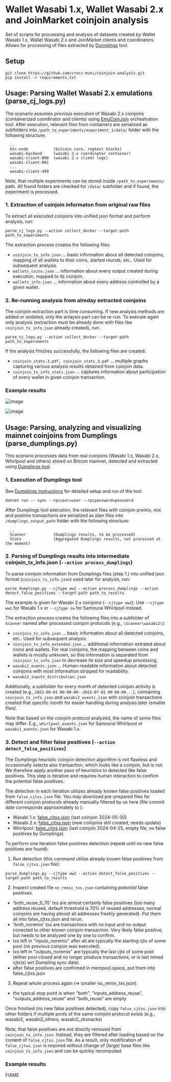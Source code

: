 # Wallet Wasabi 1.x, Wallet Wasabi 2.x and JoinMarket coinjoin analysis 

Set of scripts for processing and analysis of datasets created by Wallet Wasabi 1.x, Wallet Wasabi 2.x and JoinMarket clients and coordinators. Allows for processing of files extracted by [Dumplings](https://github.com/nopara73/dumplings) tool.  

## Setup
```
git clone https://github.com/crocs-muni/coinjoin-analysis.git
pip install -r requirements.txt
```

## Usage: Parsing Wallet Wasabi 2.x emulations (parse_cj_logs.py)
The scenario assumes previous execution of Wasabi 2.x coinjoins (containerized coordinator and clients) using [EmuCoinJoin](https://github.com/crocs-muni/coinjoin-emulator) orchestration tool. After execution, relevant files from containers are serialized as subfolders into ```/path_to_experiments/experiment_1/data/``` folder with the following structure. 
```
  ..
  btc-node           (bitcoin core, regtest blocks)
  wasabi-backend     (wasabi 2.x coordinator container)
  wasabi-client-000  (wasabi 2.x client logs)
  wasabi-client-001
  ...  
  wasabi-client-499
```
Note, that multiple experiments can be stored inside ```/path_to_experiments/``` path. All found folders are checked for ```/data/``` subfolder and if found, the experiment is processed.

### 1. Extraction of coinjoin informaton from original raw files 
To extract all executed coinjoins into unified json format and perform analysis, run:
```
parse_cj_logs.py --action collect_docker --target-path path_to_experiments
```

The extraction process creates the following files: 
  * ```coinjoin_tx_info.json``` ... basic information about all detected coinjoins, mapping of all wallets to their coins, started rounds, etc.. Used for subsequent analysis.
  * ```wallets_coins.json``` ... information about every output created during execution, mapped to its coinjoin.
  * ```wallets_info.json``` ... information about every address controlled by a given wallet. 

### 2. Re-running analysis from alreday extracted coinjoins 
The coinjoin extraction part is time consuming. If new analysis methods are added or uodated, only the anlaysis part can be re-run. To execute again only analysis (extraction must be already done with files like ```coinjoin_tx_info.json``` already created), run:
```
parse_cj_logs.py --action collect_docker --target-path path_to_experiments
```

If the analysis finishes successfully, the following files are created:
  * ```coinjoin_stats.3.pdf, coinjoin_stats.3.pdf``` ... multiple graphs capturing various analysis results obtained from coinjoin data. 
  * ```coinjoin_tx_info_stats.json``` ... captures information about participation of every wallet in given coinjoin transaction.
  
### Example results
![image](https://github.com/user-attachments/assets/2e5406bc-b8f8-4725-8ff9-6484e805f682)

![image](https://github.com/user-attachments/assets/5325a4ae-468b-4b52-b58f-95d521c15b1c)



## Usage: Parsing, analyzing and visualizing mainnet coinjoins from Dumplings (parse_dumplings.py)
This scenario processes data from real coinjoins (Wasabi 1.x, Wasabi 2.x, Whirlpool and others) stored on Bitcoin mainnet, detected and extracted using [Dumplings tool](https://github.com/nopara73/dumplings). 

### 1. Execution of Dumplings tool
See [Dumplings instructions](https://github.com/nopara73/dumplings?tab=readme-ov-file#1-synchronization) for detailed setup and run of the tool.
```
dotnet run -- sync --rpcuser=user --rpcpassword=password
```
After Dumplings tool execution, the relevant files with coinjoin premix, mix and postmix transactions are serialized as plan files into ```/dumplings_output_path``` folder with the following structure:
```
  ..
  Scanner            (Dumplings results, to be processed)
  Stats              (Aggregated Dumplings results, not processed at the moment)
```

### 2. Parsing of Dumplings results into intermediate coinjoin_tx_info.json (```--action process_dumplings```)
To parse coinjoin information from Dumplings files (step 1.) into unified json format (```coinjoin_tx_info.json```) used later for analysis, run:
```
parse_dumplings.py --cjtype ww2 --action process_dumplings --action detect_false_positives --target-path path_to_results
```
The example is given for Wasabi 2.x coinjoins (```--cjtype ww2```). Use ```--cjtype ww1``` for Wasabi 1.x or ```--cjtype sw``` for Samourai Whirlpool instead. 

The extraction process creates the following files into a subfolder of ```Scanner``` named after processed coinjoin protocols (e.g., ```\Scanner\wasabi2\```): 
  * ```coinjoin_tx_info.json``` ... basic information about all detected coinjoins, etc.. Used for subsequent analysis.
  * ```coinjoin_tx_info_extended.json``` ... additional information extrated about coins and wallets. For real coinjoins, the mapping between coins and wallets is mostly unknown, so this information is separated from ```coinjoin_tx_info.json``` to decrease its size and speedup processing.     
  * ```wasabi2_events.json``` ... Human-readable information about detected coinjoins with most information stripped for readability.
  * ```wasabi2_inputs_distribution.json``` 

Additionally, a subfolder for every month of detected coinjoin activity is created (e.g., ```2022-06-01 00-00-00--2022-07-01 00-00-00...```), cointaining ```coinjoin_tx_info.json``` and ```wasabi2_events.json``` with coinjoin transactions created that specific month for easier handling during analysis later (smaller files). 

Note that based on the coinjoin protocol analyzed, the name of some files may differ. E.g., ```whirlpool_events.json``` for Samourai Whirlpool or ```wasabi1_events.json``` for Wasabi 1.x. 

### 3. Detect and filter false positives (```--action detect_false_positives```)
The Dumplings heuristic coinjoin detection algorithm is not flawless and occasionally selects also transaction, which looks like a coinjoin, but is not. We therefore apply another pass of heuristics to detected like false positives. This step is iterative and requires human interaction to confirm the potential false positives. 

The detection in each iteration utilizes already known false positives loaded from ```false_cjtxs.json``` file. You may download pre-prepared files for different coinjoin protocols already manually filtered by us here (file commit date corresponds approximately to ):
  - Wasabi 1.x: [false_cjtxs.json](https://github.com/crocs-muni/coinjoin-analysis/blob/main/data/wasabi1/false_cjtxs.json)  (last coinjoin 2024-05-30)
  - Wasabi 2.x: [false_cjtxs.json](https://github.com/crocs-muni/coinjoin-analysis/blob/main/data/wasabi2/false_cjtxs.json)  (new coinjoins still created, needs update)
  - Whirlpool: [false_cjtxs.json](https://github.com/crocs-muni/coinjoin-analysis/blob/main/data/whirlpool/false_cjtxs.json) (last coinjoin 2024-04-25, empty file, no false positives by Dumplings)

To perform one iteration false positives detection (repeat until no new false positives are found):

1. Run detection (this command utilize already known false positives from ```false_cjtxs.json``` file):
```
parse_dumplings.py --cjtype ww2 --action detect_false_positives --target-path path_to_results
```
2. Inspect created file ```no_remix_txs.json``` containing *potential* false positives. 
  - 'both_reuse_0_70' txs are almost certainly false positives (too many address reused, default threshold is 70% of reused addresses, normal coinjoins are having almost all addresses freshly generated). Put them all into false_cjtxs.json and rerun.
  - 'both_noremix' txs are transactions with no input and no output conected to other known coinjoin transaction. Very likely false positive, but needs to be analyzed one by one to confirm. 
  - txs left in "inputs_noremix" after all are typically the starting cjtx of some pool (no previous coinjoin was executed).
  - txs left in "outputs_noremix" are typically the last cjtx of some pool (either pool closed and no longer produce transactions, or is last mined cjtx(s) wrt Dumpling sync date)
  - after false positives are confirmed in mempool.space, put them into false_cjtxs.json 

3. Repeat whole process again (=> smaller no_remix_txs.json). 
  - the typical stop point is when "both", "inputs_address_reuse", "outputs_address_reuse" and "both_reuse" are empty
  
Once finished (no new false positives detected), copy ```false_cjtxs.json``` into other folders if multiple pools of the same coinjoin protocol exists (e.g., wasabi2, wasabi2_others, wasabi2_zksnacks)

Note, that false positives are *not* directly removed from ```coinjoin_tx_info.json```. Instead, they are filtered after loading based on the content of ```false_cjtxs.json``` file. As a result, only modification of ```false_cjtxs.json``` is required without change of (large) base files like ```coinjoin_tx_info.json``` and can be quickly recomputed.

### Example results
FIXME
